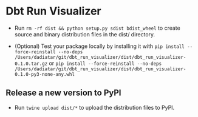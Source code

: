 # Dbt Run Visualizer
<!-- https://www.perplexity.ai/search/how-to-create-WJOfla1oQ3exPATGmEXYKQ -->

- Run `rm -rf dist && python setup.py sdist bdist_wheel` to create source and binary distribution files in the dist/ directory.

- (Optional) Test your package locally by installing it with `pip install --force-reinstall --no-deps /Users/dadiatar/git/dbt_run_visualizer/dist/dbt_run_visualizer-0.1.0.tar.gz` or `pip install --force-reinstall --no-deps /Users/dadiatar/git/dbt_run_visualizer/dist/dbt_run_visualizer-0.1.0-py3-none-any.whl`

## Release a new version to PyPI

- Run `twine upload dist/*` to upload the distribution files to PyPI.